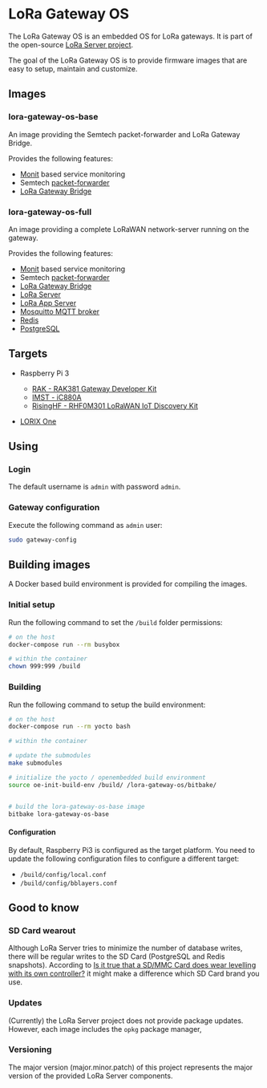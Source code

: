 # LoRa Gateway OS

The LoRa Gateway OS is an embedded OS for LoRa gateways. It is part of the
open-source [LoRa Server project](https://www.loraserver.io/).

The goal of the LoRa Gateway OS is to provide firmware images that are easy
to setup, maintain and customize.

## Images

### lora-gateway-os-base

An image providing the Semtech packet-forwarder and LoRa Gateway Bridge.

Provides the following features:

* [Monit](https://mmonit.com/monit/) based service monitoring
* Semtech [packet-forwarder](https://github.com/lora-net/packet_forwarder)
* [LoRa Gateway Bridge](https://github.com/brocaar/lora-gateway-bridge/)

### lora-gateway-os-full

An image providing a complete LoRaWAN network-server running on the
gateway.

Provides the following features:

* [Monit](https://mmonit.com/monit/) based service monitoring
* Semtech [packet-forwarder](https://github.com/lora-net/packet_forwarder)
* [LoRa Gateway Bridge](https://github.com/brocaar/lora-gateway-bridge/)
* [LoRa Server](https://github.com/brocaar/loraserver)
* [LoRa App Server](https://github.com/brocaar/lora-app-server)
* [Mosquitto MQTT broker](http://mosquitto.org/)
* [Redis](https://redis.io/)
* [PostgreSQL](https://www.postgresql.org/)

## Targets

* Raspberry Pi 3
    * [RAK - RAK381 Gateway Developer Kit](https://www.rakwireless.com/en/WisKeyOSH/RAK831)
    * [IMST - iC880A](https://wireless-solutions.de/products/long-range-radio/ic880a.html)
	* [RisingHF - RHF0M301 LoRaWAN IoT Discovery Kit](http://risinghf.com/#/product-details?product_id=9&lang=en)

* [LORIX One](https://www.lorixone.io/)

## Using

### Login

The default username is `admin` with password `admin`.

### Gateway configuration

Execute the following command as `admin` user:

```bash
sudo gateway-config
```

## Building images

A Docker based build environment is provided for compiling the images.

### Initial setup

Run the following command to set the `/build` folder permissions:

```bash
# on the host
docker-compose run --rm busybox

# within the container
chown 999:999 /build
```

### Building

Run the following command to setup the build environment:

```bash
# on the host
docker-compose run --rm yocto bash

# within the container

# update the submodules
make submodules

# initialize the yocto / openembedded build environment
source oe-init-build-env /build/ /lora-gateway-os/bitbake/


# build the lora-gateway-os-base image
bitbake lora-gateway-os-base
```

#### Configuration

By default, Raspberry Pi3 is configured as the target platform. You need to
update the following configuration files to configure a different target:

* `/build/config/local.conf`
* `/build/config/bblayers.conf`

## Good to know

### SD Card wearout

Although LoRa Server tries to minimize the number of database writes, there
will be regular writes to the SD Card (PostgreSQL and Redis snapshots).
According to [Is it true that a SD/MMC Card does wear levelling with its own controller?](https://electronics.stackexchange.com/questions/27619/is-it-true-that-a-sd-mmc-card-does-wear-levelling-with-its-own-controller)
it might make a difference which SD Card brand you use.

### Updates

(Currently) the LoRa Server project does not provide package updates.
However, each image includes the `opkg` package manager,

### Versioning

The major version (major.minor.patch) of this project represents the major
version of the provided LoRa Server components.
